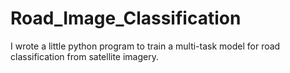 # Road_Image_Classification
I wrote a little python program to train a multi-task model for road classification from satellite imagery.
